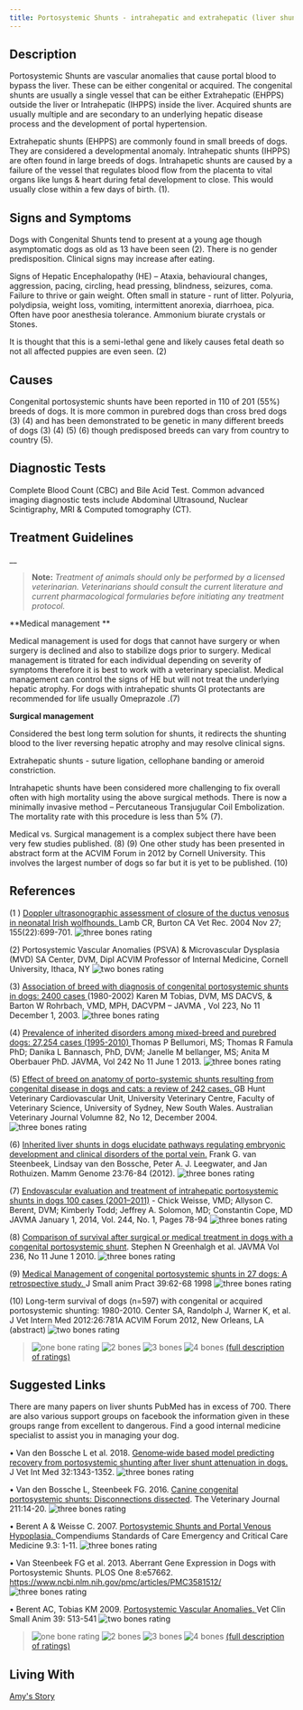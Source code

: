 ```yaml
---
title: Portosystemic Shunts - intrahepatic and extrahepatic (liver shunts)
---
```

## Description

Portosystemic Shunts are vascular anomalies that cause portal blood to bypass the liver.   These can be either congenital or acquired.  The congenital shunts are usually a single vessel that can be either Extrahepatic (EHPPS) outside the liver or Intrahepatic (IHPPS) inside the liver.  Acquired shunts are usually multiple and are secondary to an underlying hepatic disease process and the development of portal hypertension.

Extrahepatic shunts (EHPPS) are commonly found in small breeds of dogs.   They are considered a developmental anomaly.  Intrahepatic shunts (IHPPS) are often found in large breeds of dogs.  Intrahapetic shunts are caused by a failure of the vessel that regulates blood flow from the placenta to vital organs like lungs & heart during fetal development to close.  This would usually close within a few days of birth. (1). 

## Signs and Symptoms

Dogs with Congenital Shunts tend to present at a young age though asymptomatic dogs as old as 13 have been seen (2).   There is no gender predisposition.  Clinical signs may increase after eating.  

Signs of Hepatic Encephalopathy (HE)  –  Ataxia, behavioural changes, aggression, pacing, circling, head pressing, blindness, seizures, coma.  Failure to thrive or gain weight.  Often small in stature - runt of litter.   Polyuria, polydipsia, weight loss, vomiting, intermittent anorexia, diarrhoea, pica.  Often have poor anesthesia tolerance.  Ammonium biurate crystals or Stones.  

It is thought that this is a semi-lethal gene and likely causes fetal death so not all affected puppies are even seen. (2)

## Causes

Congenital portosystemic shunts have been reported in 110 of 201 (55%) breeds of dogs.  It is more common in purebred dogs than cross bred dogs (3) (4) and has been demonstrated to be genetic in many different breeds of dogs (3) (4) (5) (6) though predisposed breeds can vary from country to country (5).    

## Diagnostic Tests

Complete Blood Count (CBC) and Bile Acid Test.   Common advanced imaging diagnostic tests include Abdominal Ultrasound, Nuclear Scintigraphy, MRI & Computed tomography (CT).

## Treatment Guidelines

__

> **Note:** _Treatment of animals should only be performed by a licensed
> veterinarian. Veterinarians should consult the current literature and
> current pharmacological formularies before initiating any treatment
> protocol._

**Medical management **

Medical management is used for dogs that cannot have surgery or when surgery is declined and also to stabilize dogs prior to surgery.   Medical management is titrated for each individual depending on severity of symptoms therefore it is best to work with a veterinary specialist.  Medical management can control the signs of HE but will not treat the underlying hepatic atrophy.  For dogs with intrahepatic shunts GI protectants are recommended for life usually Omeprazole .(7)

**Surgical management**

Considered the best long term solution for shunts, it redirects the shunting blood to the liver reversing hepatic atrophy and may resolve clinical signs.   

Extrahepatic shunts - suture ligation, cellophane banding or ameroid constriction.  

Intrahapetic shunts have been considered more challenging to fix overall often with high mortality  using the above surgical methods.  There is now a minimally invasive method – Percutaneous Transjugular Coil Embolization.   The mortality rate with this procedure is less than 5% (7). 

Medical vs. Surgical management is a complex subject there have been very few studies published. (8) (9)    One other study has been presented in abstract form at the ACVIM Forum in 2012 by Cornell University. This involves the largest number of dogs so far but it is yet to be published. (10)

## References

 (1 )  [Doppler ultrasonographic assessment of closure of the ductus venosus in neonatal Irish wolfhounds. ](https://veterinaryrecord.bmj.com/content/155/22/699.long)  Lamb CR, Burton CA  Vet Rec. 2004 Nov 27; 155(22):699-701.    ![three bones
rating](/img/3-bones.gif)

(2)   Portosystemic Vascular Anomalies (PSVA) & Microvascular Dysplasia (MVD) SA Center, DVM, Dipl ACVIM Professor of Internal Medicine, Cornell University, Ithaca, NY     ![two bones
rating](/img/2-bones.gif)

(3)  [Association of breed with diagnosis of congenital portosystemic shunts in dogs:  2400 cases ](<https://avmajournals.avma.org/doi/abs/10.2460/javma.2003.223.1636 >)(1980-2002)  Karen M Tobias, DVM, MS DACVS, & Barton W Rohrbach, VMD, MPH, DACVPM – JAVMA , Vol 223, No 11 December 1, 2003.   ![three bones
rating](/img/3-bones.gif)

(4)  [Prevalence of inherited disorders among mixed-breed and purebred dogs:  27,254 cases (1995-2010) ](https://avmajournals.avma.org/doi/abs/10.2460/javma.242.11.1549) Thomas P Bellumori, MS; Thomas R Famula PhD; Danika L Bannasch, PhD, DVM; Janelle M bellanger, MS; Anita M Oberbauer PhD.  JAVMA, Vol 242 No 11 June 1 2013.       ![three bones
rating](/img/3-bones.gif)

(5)  [Effect of breed on anatomy of porto-systemic shunts resulting from congenital disease in dogs and cats: a review of 242 cases. ](https://onlinelibrary.wiley.com/doi/abs/10.1111/j.1751-0813.2004.tb13233.x) GB Hunt Veterinary Cardiovascular Unit, University Veterinary Centre, Faculty of Veterinary Science, University of Sydney, New South Wales.  Australian Veterinary Journal Volumne 82, No 12, December 2004.       ![three bones
rating](/img/3-bones.gif)

(6)  [Inherited liver shunts in dogs elucidate pathways regulating embryonic development and clinical disorders of the portal vein.](https://www.ncbi.nlm.nih.gov/pmc/articles/PMC3275728/)  Frank G. van Steenbeek,  Lindsay van den Bossche, Peter A. J. Leegwater, and Jan Rothuizen.  Mamm Genome 23:76-84 (2012).   ![three bones
rating](/img/3-bones.gif)

(7)  [Endovascular evaluation and treatment of intrahepatic portosystemic shunts in dogs](https://avmajournals.avma.org/doi/abs/10.2460/javma.244.1.78)[ 100 cases (2001–2011)](https://avmajournals.avma.org/doi/abs/10.2460/javma.244.1.78) - Chick Weisse, VMD; Allyson C. Berent, DVM; Kimberly Todd; Jeffrey A. Solomon, MD; Constantin Cope, MD  JAVMA January 1, 2014, Vol. 244, No. 1, Pages 78-94         ![three bones
rating](/img/3-bones.gif)

(8) [ Comparison of survival after surgical or medical treatment in dogs with a congenital portosystemic shunt](<https://avmajournals.avma.org/doi/abs/10.2460/javma.236.11.1215 >).  Stephen N Greenhalgh et al.  JAVMA Vol 236, No 11 June 1 2010.      ![three bones
rating](/img/3-bones.gif)

(9)  [Medical Management of congenital portosystemic shunts in 27 dogs:  A retrospective study. ](https://onlinelibrary.wiley.com/doi/abs/10.1111/j.1748-5827.1998.tb03595.x)J Small anim Pract 39:62-68 1998    ![three bones
rating](/img/3-bones.gif)

 (10)  Long-term survival of dogs (n=597) with congenital or acquired portosystemic shunting: 1980-2010.  Center SA, Randolph J, Warner K, et al.  J Vet Intern Med 2012:26:781A ACVIM Forum 2012, New Orleans, LA (abstract)    ![two bones
rating](/img/2-bones.gif)

>  ![one
> bone
> rating](/img/1-bone.gif)
> ![2 bones](/img/2-bones.gif)
> ![3 bones](/img/3-bones.gif)
> ![4 bones](/img/4-bones.gif)
> [(full description of ratings)](/diseases/ratings-what-do-they-mean)

## Suggested Links

There are many papers on liver shunts PubMed has in excess of 700.  There are also various support groups on facebook the information given in these groups range from excellent to dangerous.  Find a good internal medicine specialist to assist you in managing your dog.

•	Van den Bossche L et al. 2018. [Genome‐wide based model predicting recovery from portosystemic shunting after liver shunt attenuation in dogs.](<https://onlinelibrary.wiley.com/doi/full/10.1111/jvim.15140 >)  J Vet Int Med 32:1343-1352.   ![three bones
rating](/img/3-bones.gif)

•	Van den Bossche L, Steenbeek FG.  2016. [Canine congenital portosystemic shunts: Disconnections dissected](https://www.sciencedirect.com/science/article/pii/S1090023315003950). The Veterinary Journal 211:14-20.         ![three bones
rating](/img/3-bones.gif)

•	Berent A & Weisse C.  2007.  [Portosystemic Shunts and Portal Venous Hypoplasia. ](http://vetnetinfo.com/tudasbazis/files/2016/02/Portosystemic-Shunts-and-Portal-Venous-Hypoplasia-2007.pdf) Compendiums Standards of Care Emergency and Critical Care Medicine 9.3: 1-11.     ![three bones
rating](/img/3-bones.gif)

•	Van Steenbeek FG et al. 2013. Aberrant Gene Expression in Dogs with Portosystemic Shunts. PLOS One  8:e57662.   <https://www.ncbi.nlm.nih.gov/pmc/articles/PMC3581512/>    ![three bones
rating](/img/3-bones.gif)

•	Berent AC, Tobias KM 2009.  [Portosystemic Vascular Anomalies.  ](https://sonopath.com/sites/default/files/downloads/article_casey_LIVER_Portosystemic_Shunts.pdf)Vet Clin Small Anim 39: 513-541     ![two bones
rating](/img/2-bones.gif)

>  ![one
> bone
> rating](/img/1-bone.gif)
> ![2 bones](/img/2-bones.gif)
> ![3 bones](/img/3-bones.gif)
> ![4 bones](/img/4-bones.gif)
> [(full description of ratings)](/diseases/ratings-what-do-they-mean)

## Living With

[Amy's Story](https://www.samoyedhealthfoundation.org/diseases/portosystemic-shunts-living-with/)
